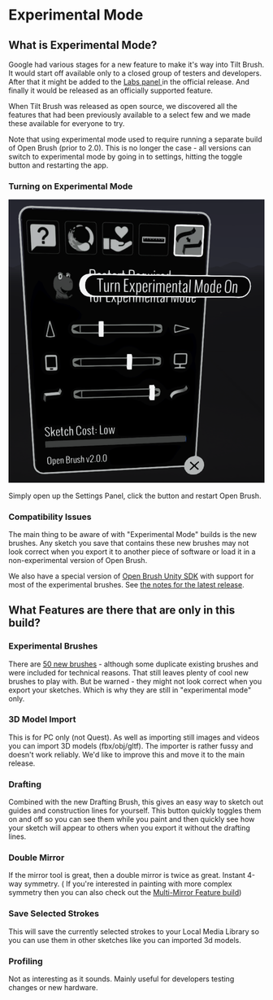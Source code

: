 # Experimental Mode

## What is Experimental Mode?

Google had various stages for a new feature to make it's way into Tilt Brush. It would start off available only to a closed group of testers and developers. After that it might be added to the [Labs panel ](check-out-labs-or-experimental-features.md)in the official release. And finally it would be released as an officially supported feature.

When Tilt Brush was released as open source, we discovered all the features that had been previously available to a select few and we made these available for everyone to try.

Note that using experimental mode used to require running a separate build of Open Brush (prior to 2.0). This is no longer the case - all versions can switch to experimental mode by going in to settings, hitting the toggle button and restarting the app.

### Turning on Experimental Mode

![](../.gitbook/assets/image.png)

Simply open up the Settings Panel, click the button and restart Open Brush.

### Compatibility Issues

The main thing to be aware of with "Experimental Mode" builds is the new brushes. Any sketch you save that contains these new brushes may not look correct when you export it to another piece of software or load it in a non-experimental version of Open Brush.

We also have a special version of [Open Brush Unity SDK](open-brush-unity-sdk.md) with support for most of the experimental brushes. See [the notes for the latest release](https://github.com/icosa-gallery/open-brush-toolkit/releases/latest).

## What Features are there that are only in this build?

### Experimental Brushes

There are [50 new brushes](experimental-mode.md#experimental-brushes) - although some duplicate existing brushes and were included for technical reasons. That still leaves plenty of cool new brushes to play with. But be warned - they might not look correct when you export your sketches. Which is why they are still in "experimental mode" only.

### 3D Model Import

This is for PC only (not Quest). As well as importing still images and videos you can import 3D models (fbx/obj/gltf). The importer is rather fussy and doesn't work reliably. We'd like to improve this and move it to the main release.

### Drafting

Combined with the new Drafting Brush, this gives an easy way to sketch out guides and construction lines for yourself. This button quickly toggles them on and off so you can see them while you paint and then quickly see how your sketch will appear to others when you export it without the drafting lines.

### Double Mirror

If the mirror tool is great, then a double mirror is twice as great. Instant 4-way symmetry. ( If you're interested in painting with more complex symmetry then you can also check out the [Multi-Mirror Feature build](../alternate-and-experimental-builds/multi-mirror.md))

### Save Selected Strokes

This will save the currently selected strokes to your Local Media Library so you can use them in other sketches like you can imported 3d models.

### Profiling

Not as interesting as it sounds. Mainly useful for developers testing changes or new hardware.
